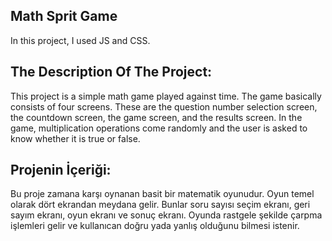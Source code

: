 ## Math Sprit Game

In this project, I used JS and CSS.

## The Description Of The Project:

This project is a simple math game played against time. The game basically consists of four screens. These are the question number selection screen, the countdown screen, the game screen, and the results screen. In the game, multiplication operations come randomly and the user is asked to know whether it is true or false.

## Projenin İçeriği:

Bu proje  zamana karşı oynanan basit bir matematik oyunudur. Oyun temel olarak dört ekrandan meydana gelir. Bunlar soru sayısı seçim ekranı, geri sayım ekranı, oyun ekranı ve sonuç ekranı. Oyunda rastgele şekilde çarpma işlemleri gelir ve kullanıcan doğru yada yanlış olduğunu bilmesi istenir. 
